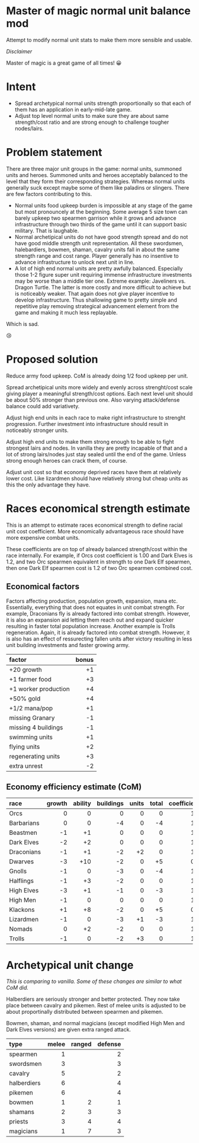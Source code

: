 # Master of magic normal unit balance mod

Attempt to modify normal unit stats to make them more sensible and usable.

_Disclaimer_

Master of magic is a great game of all times! 😀

# Intent

* Spread archetypical normal units strength proportionally so that each of them has an application in early-mid-late game.
* Adjust top level normal units to make sure they are about same strength/cost ratio and are strong enough to challenge tougher nodes/lairs.

# Problem statement

There are three major unit groups in the game: normal units, summoned units and heroes. Summoned units and heroes acceptably balanced to the level that they form their corresponding strategies. Whereas normal units generally suck except maybe some of them like paladins or slingers. There are few factors contributing to this.

* Normal units food upkeep burden is impossible at any stage of the game but most pronouncely at the beginning. Some average 5 size town can barely upkeep two spearmen garrison while it grows and advance infrastructure through two thirds of the game until it can support basic military. That is laughable.
* Normal archetipical units do not have good strength spread and do not have good middle strength unit representation. All these swordsmen, halebardiers, bowmen, shaman, cavalry units fall in about the same strength range and cost range. Player generally has no insentive to advance infrastructure to unlock next unit in line.
* A lot of high end normal units are pretty awfully balanced. Especially those 1-2 figure super unit requiring immense infrastructure investments may be worse than a middle tier one. Extreme example: Javeliners vs. Dragon Turtle. The latter is more costly and more difficult to achieve but is noticeably weaker. That again does not give player incentive to develop infrastructure. Thus shallowing game to pretty simple and repetitive play removing strategical advancement element from the game and making it much less replayable.

Which is sad.

😢

# Proposed solution

Reduce army food upkeep. CoM is already doing 1/2 food upkeep per unit.

Spread archetipical units more widely and evenly across strenght/cost scale giving player a meaningful strength/cost options. Each next level unit should be about 50% stronger than previous one. Also varying attack/defense balance could add variativety.

Adjust high end units in each race to make right infrastructure to strenght progression. Further investment into infrastructure should result in noticeably stronger units.

Adjust high end units to make them strong enough to be able to fight strongest lairs and nodes. In vanilla they are pretty incapable of that and a lot of strong lairs/nodes just stay sealed until the end of the game. Unless strong enough heroes can crack them, of course.

Adjust unit cost so that economy deprived races have them at relatively lower cost. Like lizardmen should have relatively strong but cheap units as this the only advantage they have.

# Races economical strength estimate

This is an attempt to estimate races economical strength to define racial unit cost coefficient. More economically advantageous race should have more expensive combat units.

These coefficients are on top of already balanced strength/cost within the race internally. For example, if Orcs cost coefficient is 1.00 and Dark Elves is 1.2, and two Orc spearmen equivalent in strength to one Dark Elf spearmen, then one Dark Elf spearmen cost is 1.2 of two Orc spearmen combined cost.

## Economical factors

Factors affecting production, population growth, expansion, mana etc. Essentially, everything that does not equates in unit combat strength. For example, Draconians fly is already factored into combat strength. However, it is also an expansion aid letting them reach out and expand quicker resulting in faster total population increase. Another example is Trolls regeneration. Again, it is already factored into combat strength. However, it is also has an effect of ressurecting fallen units after victory resulting in less unit building investments and faster growing army.

|factor|bonus|
|:----|----:|
|+20 growth|+1|
|+1 farmer food|+3|
|+1 worker production|+4|
|+50% gold|+4|
|+1/2 mana/pop|+1|
|missing Granary|-1|
|missing 4 buildings|-1|
|swimming units|+1|
|flying units|+2|
|regenerating units|+3|
|extra unrest|-2|

## Economy efficiency estimate (CoM)

|race|growth|ability|buildings|units|total|coefficient|
|:----|----:|----:|----:|----:|----:|----:|
|Orcs|0|0|0|0|0|1.0|
|Barbarians|0|0|-4|0|-4|1.4|
|Beastmen|-1|+1|0|0|0|1.0|
|Dark Elves|-2|+2|0|0|0|1.0|
|Draconians|-1|+1|-2|+2|0|1.0|
|Dwarves|-3|+10|-2|0|+5|0.8|
|Gnolls|-1|0|-3|0|-4|1.4|
|Halflings|-1|+3|-2|0|0|1.0|
|High Elves|-3|+1|-1|0|-3|1.3|
|High Men|-1|0|0|0|0|1.0|
|Klackons|+1|+8|-2|0|+5|0.8|
|Lizardmen|-1|0|-3|+1|-3|1.3|
|Nomads|0|+2|-2|0|0|1.0|
|Trolls|-1|0|-2|+3|0|1.0|

# Archetypical unit change

_This is comparing to vanilla. Some of these changes are similar to what CoM did._

Halberdiers are seriously stronger and better protected. They now take place between cavalry and pikemen. Rest of melee units is adjusted to be about proportinally distributed between spearmen and pikemen.

Bowmen, shaman, and normal magicians (except modified High Men and Dark Elves versions) are given extra ranged attack.

|type|melee|ranged|defense|
|:----|----:|----:|----:|
|spearmen|1||2|
|swordsmen|3||3|
|cavalry|5||2|
|halberdiers|6||4|
|pikemen|6||4|
|bowmen|1|2|1|
|shamans|2|3|3|
|priests|3|4|4|
|magicians|1|7|3|

